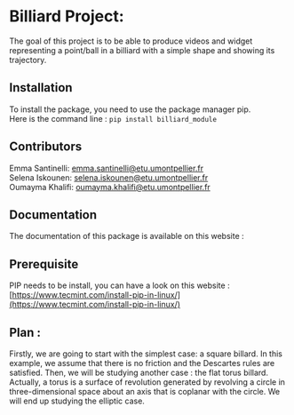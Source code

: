 
 # __Billiard Project__:

The goal of this project is to be able to produce videos and widget representing a point/ball in a billiard with a simple shape and showing its trajectory.

## Installation

To install the package, you need to use the package manager pip.                                                                
Here is the command line :
`pip install billiard_module`


## Contributors
 
 Emma Santinelli: emma.santinelli@etu.umontpellier.fr                                                                           
 Selena Iskounen: selena.iskounen@etu.umontpellier.fr                                                                           
 Oumayma Khalifi: oumayma.khalifi@etu.umontpellier.fr                                                                           

## Documentation
The documentation of this package is available on this website : 

## Prerequisite
PIP needs to be install, you can have a look on this website :
[https://www.tecmint.com/install-pip-in-linux/](https://www.tecmint.com/install-pip-in-linux/)



## Plan :

Firstly, we are going to start with the simplest case: a square billard.
In this example, we assume that there is no friction and the Descartes rules are satisfied.
Then, we will be studying another case : the flat torus billard.
Actually, a torus is a surface of revolution generated by revolving a circle in three-dimensional space about an axis that is coplanar with the circle. 
We will end up studying the elliptic case.







